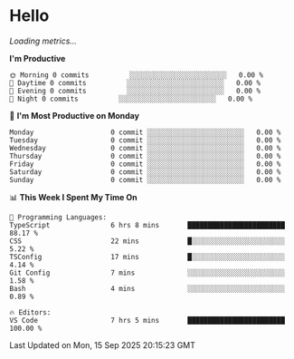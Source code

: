 # Hello

<!-- METRICS:START -->
<p><em>Loading metrics…</em></p>
<!-- METRICS:END -->

<!--START_SECTION:waka-->
**I'm Productive**

```text
🌞 Morning 0 commits          ░░░░░░░░░░░░░░░░░░░░░░░░   0.00 % 
🌆 Daytime 0 commits          ░░░░░░░░░░░░░░░░░░░░░░░░   0.00 % 
🌃 Evening 0 commits          ░░░░░░░░░░░░░░░░░░░░░░░░   0.00 % 
🌙 Night 0 commits          ░░░░░░░░░░░░░░░░░░░░░░░░   0.00 % 
```
📅 **I'm Most Productive on Monday**

```text
Monday                   0 commit ░░░░░░░░░░░░░░░░░░░░░░░░   0.00 % 
Tuesday                  0 commit ░░░░░░░░░░░░░░░░░░░░░░░░   0.00 % 
Wednesday                0 commit ░░░░░░░░░░░░░░░░░░░░░░░░   0.00 % 
Thursday                 0 commit ░░░░░░░░░░░░░░░░░░░░░░░░   0.00 % 
Friday                   0 commit ░░░░░░░░░░░░░░░░░░░░░░░░   0.00 % 
Saturday                 0 commit ░░░░░░░░░░░░░░░░░░░░░░░░   0.00 % 
Sunday                   0 commit ░░░░░░░░░░░░░░░░░░░░░░░░   0.00 % 
```

📊 **This Week I Spent My Time On**

```text
💬 Programming Languages: 
TypeScript               6 hrs 8 mins       ████████████████████████   88.17 % 
CSS                      22 mins            █░░░░░░░░░░░░░░░░░░░░░░░   5.22 % 
TSConfig                 17 mins            █░░░░░░░░░░░░░░░░░░░░░░░   4.14 % 
Git Config               7 mins             ░░░░░░░░░░░░░░░░░░░░░░░░   1.58 % 
Bash                     4 mins             ░░░░░░░░░░░░░░░░░░░░░░░░   0.89 % 

🔥 Editors: 
VS Code                  7 hrs 5 mins       ████████████████████████   100.00 % 
```

 Last Updated on Mon, 15 Sep 2025 20:15:23 GMT
<!--END_SECTION:waka-->
